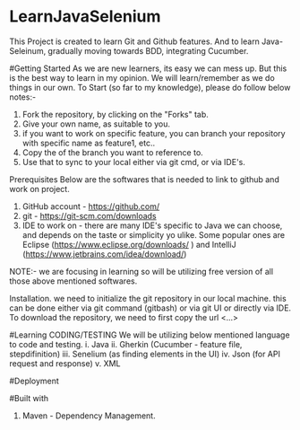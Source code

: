 # LearnJavaSelenium
This Project is created to learn Git and Github features.
And to learn Java-Seleinum, gradually moving towards BDD, integrating Cucumber.


#Getting Started
As we are new learners, its easy we can mess up. But this is the best way to learn in my opinion. 
We will learn/remember as we do things in our own. To Start (so far to my knowledge), please do follow below notes:-
1. Fork the repository, by clicking on the "Forks" tab.
2. Give your own name, as suitable to you. 
3. if you want to work on specific feature, you can branch your repository with specific name as feature1, etc..
4. Copy the <url> of the branch you want to reference to.
5. Use that <url> to sync to your local either via git cmd, or via IDE's. 

Prerequisites
Below are the softwares that is needed to link to github and work on project.
1. GitHub account - https://github.com/
2. git - https://git-scm.com/downloads
3. IDE to work on - there are many IDE's specific to Java we can choose, and depends on the taste or simplicity yo ulike.
  Some popular ones are Eclipse (https://www.eclipse.org/downloads/ ) and IntelliJ (https://www.jetbrains.com/idea/download/)

NOTE:- we are focusing in learning so will be utilizing free version of all those above mentioned softwares. 

Installation.
we need to initialize the git repository in our local machine.
this can be done either via git command (gitbash) or via git UI or directly via IDE.
To download the repository, we need to first copy the url <...>


#Learning
CODING/TESTING
  We will be utilizing below mentioned language to code and testing. 
  i. Java
  ii. Gherkin (Cucumber - feature file, stepdifinition)
  iii. Senelium (as finding elements in the UI)
  iv. Json (for API request and response)
  v. XML

#Deployment

#Built with
  1. Maven - Dependency Management.
  
